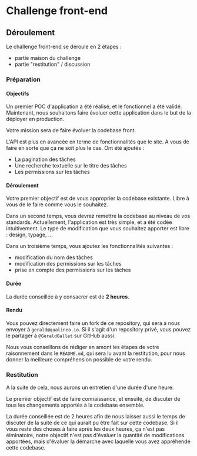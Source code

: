 # Challenge front-end
## Déroulement
Le challenge front-end se déroule en 2 étapes : 
- partie maison du challenge
- partie "restitution" / discussion

### Préparation
#### Objectifs
Un premier POC d'application a été réalisé, et le fonctionnel a été validé. Maintenant, nous souhaitons faire évoluer cette application dans le but de la déployer en production.

Votre mission sera de faire évoluer la codebase front.

L'API est plus en avancée en terme de fonctionnalités que le site. A vous de faire en sorte que ça ne soit plus le cas.
Ont été ajoutés : 
- La pagination des tâches
- Une recherche textuelle sur le titre des tâches
- Les permissions sur les tâches

#### Déroulement
Votre premier objectif est de vous approprier la codebase existante. Libre à vous de le faire comme vous le souhaitez.

Dans un second temps, vous devrez remettre la codebase au niveau de vos standards. Actuellement, l'application est très simple, et a été codée intuitivement. Le type de modification que vous souhaitez apporter est libre : design, typage, ...

Dans un troisième temps, vous ajoutez les fonctionnalités suivantes : 
- modification du nom des tâches
- modification des permissions sur les tâches
- prise en compte des permissions sur les tâches

#### Durée
La durée conseillée à y consacrer est de **2 heures**.

#### Rendu
Vous pouvez directement faire un fork de ce repository, qui sera à nous envoyer à `gerald@qualineo.io`. Si il s'agit d'un repository privé, vous pouvez le partager à `@GeraldGallet` sur GitHub aussi.

Nous vous conseillons de rédiger en amont les étapes de votre raisonnement dans le `README.md`, qui sera lu avant la restitution, pour nous donner la meilleure compréhension possible de votre rendu.

### Restitution
A la suite de cela, nous aurons un entretien d'une durée d'une heure.

Le premier objectif est de faire connaissance, et ensuite, de discuter de tous les changements apportés à la codebase ensemble.

La durée conseillée est de 2 heures afin de nous laisser aussi le temps de discuter de la suite de ce qui aurait pu être fait sur cette codebase. Si il vous reste des choses à faire après les deux heures, ça n'est pas élminatoire, notre objectif n'est pas d'évaluer la quantité de modifications apportées, mais d'évaluer la démarche avec laquelle vous avez appréhendé cette codebase.